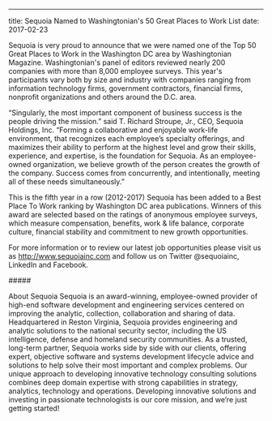 ---
title: Sequoia Named to Washingtonian's 50 Great Places to Work List
date: 2017-02-23

Sequoia is very proud to announce that we were named one of the Top 50 Great Places to Work in the Washington DC area by Washingtonian Magazine.  Washingtonian's panel of editors reviewed nearly 200 companies with more than 8,000 employee surveys. This year's participants vary both by size and industry with companies ranging from information technology firms, government contractors, financial firms, nonprofit organizations and others around the D.C. area. 
 
“Singularly, the most important component of business success is the people driving the mission.” said T. Richard Stroupe, Jr., CEO, Sequoia Holdings, Inc. “Forming a collaborative and enjoyable work-life environment, that recognizes each employee’s specialty offerings, and maximizes their ability to perform at the highest level and grow their skills, experience, and expertise, is the foundation for Sequoia.  As an employee-owned organization, we believe growth of the person creates the growth of the company.  Success comes from concurrently, and intentionally, meeting all of these needs simultaneously.”

This is the fifth year in a row (2012-2017) Sequoia has been added to a Best Place To Work ranking by Washington DC area publications. Winners of this award are selected based on the ratings of anonymous employee surveys, which measure compensation, benefits, work & life balance, corporate culture, financial stability and commitment to new growth opportunities. 


For more information or to review our latest job opportunities please visit us as <http://www.sequoiainc.com> and follow us on Twitter @sequoiainc, LinkedIn and Facebook.

\#\#\#\#\#

About Sequoia
Sequoia is an award-winning, employee-owned provider of high-end software development and engineering services centered on improving the analytic, collection, collaboration and sharing of data.  Headquartered in Reston Virginia, Sequoia provides engineering and analytic solutions to the national security sector, including the US intelligence, defense and homeland security communities. 
As a trusted, long-term partner, Sequoia works side by side with our clients, offering expert, objective software and systems development lifecycle advice and solutions to help solve their most important and complex problems. Our unique approach to developing innovative technology consulting solutions combines deep domain expertise with strong capabilities in strategy, analytics, technology and operations. Developing innovative solutions and investing in passionate technologists is our core mission, and we’re just getting started!

